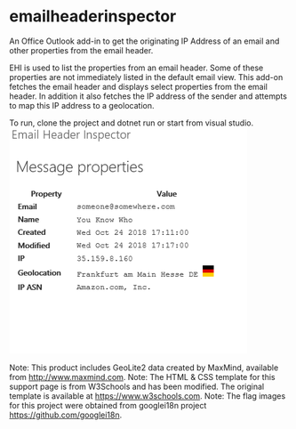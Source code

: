 # emailheaderinspector
An Office Outlook add-in to get the originating IP Address of an email and other properties from the email header.

EHI is used to list the properties from an email header. Some of these properties are not immediately listed in the default email view. This add-on fetches the email header and displays select properties from the email header. In addition it also fetches the IP address of the sender and attempts to map this IP address to a geolocation.

To run, clone the project and dotnet run or start from visual studio.
![alt text](https://github.com/eragonriddle/emailheaderinspector/raw/master/wwwroot/Images/ehi_example.png)

Note: This product includes GeoLite2 data created by MaxMind, available from http://www.maxmind.com.
Note: The HTML & CSS template for this support page is from W3Schools and has been modified. The original template is available at https://www.w3schools.com.
Note: The flag images for this project were obtained from googlei18n project https://github.com/googlei18n. 
